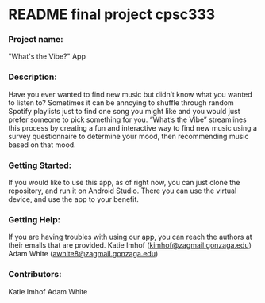 # README final project cpsc333

### Project name: 
"What's the Vibe?" App

### Description: 
Have you ever wanted to find new music but didn’t know what you wanted to listen to? Sometimes it can be annoying to shuffle through random Spotify playlists 
just to find one song you might like and you would just prefer someone to pick something for you. “What’s the Vibe” streamlines this process by creating a fun and 
interactive way to find new music using a survey questionnaire to determine your mood, then recommending music based on that mood.

### Getting Started:
If you would like to use this app, as of right now, you can just clone the repository, and run it on Android Studio. There you can use the virtual device, and use the 
app to your benefit.

### Getting Help:
If you are having troubles with using our app, you can reach the authors at their emails that are provided. 
Katie Imhof (kimhof@zagmail.gonzaga.edu)
Adam White (awhite8@zagmail.gonzaga.edu)

### Contributors:
Katie Imhof
Adam White
